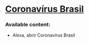 # [Coronavírus Brasil][skill_page]

### Available content:

* Alexa, abrir Coronavírus Brasil

[skill_page]: https://github.com/linqueta/coronavirus-brazil-skill
